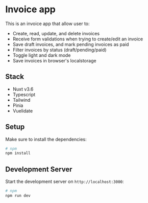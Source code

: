 # Invoice app

This is an invoice app that allow user to:

- Create, read, update, and delete invoices
- Receive form validations when trying to create/edit an invoice
- Save draft invoices, and mark pending invoices as paid
- Filter invoices by status (draft/pending/paid)
- Toggle light and dark mode
- Save invoices in browser's localstorage

## Stack

- Nuxt v3.6
- Typescript
- Tailwind
- Pinia
- Vuelidate

## Setup

Make sure to install the dependencies:

```bash
# npm
npm install
```

## Development Server

Start the development server on `http://localhost:3000`:

```bash
# npm
npm run dev
```
